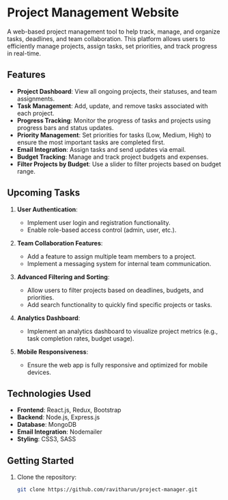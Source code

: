 # Project Management Website

A web-based project management tool to help track, manage, and organize tasks, deadlines, and team collaboration. This platform allows users to efficiently manage projects, assign tasks, set priorities, and track progress in real-time.

## Features

- **Project Dashboard**: View all ongoing projects, their statuses, and team assignments.
- **Task Management**: Add, update, and remove tasks associated with each project.
- **Progress Tracking**: Monitor the progress of tasks and projects using progress bars and status updates.
- **Priority Management**: Set priorities for tasks (Low, Medium, High) to ensure the most important tasks are completed first.
- **Email Integration**: Assign tasks and send updates via email.
- **Budget Tracking**: Manage and track project budgets and expenses.
- **Filter Projects by Budget**: Use a slider to filter projects based on budget range.

## Upcoming Tasks

1. **User Authentication**:
   - Implement user login and registration functionality.
   - Enable role-based access control (admin, user, etc.).
   
2. **Team Collaboration Features**:
   - Add a feature to assign multiple team members to a project.
   - Implement a messaging system for internal team communication.

3. **Advanced Filtering and Sorting**:
   - Allow users to filter projects based on deadlines, budgets, and priorities.
   - Add search functionality to quickly find specific projects or tasks.

4. **Analytics Dashboard**:
   - Implement an analytics dashboard to visualize project metrics (e.g., task completion rates, budget usage).
   
5. **Mobile Responsiveness**:
   - Ensure the web app is fully responsive and optimized for mobile devices.

## Technologies Used

- **Frontend**: React.js, Redux, Bootstrap
- **Backend**: Node.js, Express.js
- **Database**: MongoDB
- **Email Integration**: Nodemailer
- **Styling**: CSS3, SASS

## Getting Started

1. Clone the repository:
   ```bash
   git clone https://github.com/ravitharun/project-manager.git
